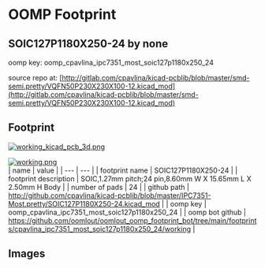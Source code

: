 # OOMP Footprint  
## SOIC127P1180X250-24  by none  
  
oomp key: oomp_cpavlina_ipc7351_most_soic127p1180x250_24  
  
source repo at: [http://gitlab.com/cpavlina/kicad-pcblib/blob/master/smd-semi.pretty/VQFN50P230X230X100-12.kicad_mod](http://gitlab.com/cpavlina/kicad-pcblib/blob/master/smd-semi.pretty/VQFN50P230X230X100-12.kicad_mod)  
## Footprint  
  
[![working_kicad_pcb_3d.png](working_kicad_pcb_3d_600.png)](working_kicad_pcb_3d.png)  
  
[![working.png](working_600.png)](working.png)  
| name | value | 
| --- | --- | 
| footprint name | SOIC127P1180X250-24 | 
| footprint description | SOIC,1.27mm pitch;24 pin,8.60mm W X 15.65mm L X 2.50mm H Body | 
| number of pads | 24 | 
| github path | http://github.com/cpavlina/kicad-pcblib/blob/master/IPC7351-Most.pretty/SOIC127P1180X250-24.kicad_mod | 
| oomp key | oomp_cpavlina_ipc7351_most_soic127p1180x250_24 | 
| oomp bot github | https://github.com/oomlout/oomlout_oomp_footprint_bot/tree/main/footprints/cpavlina_ipc7351_most_soic127p1180x250_24/working | 
## Images  
